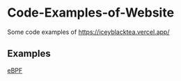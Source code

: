 # Code-Examples-of-Website
Some code examples of  https://iceyblacktea.vercel.app/

## Examples

[eBPF](./eBPF)
